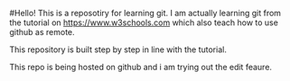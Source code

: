 #Hello!
This is a reposotiry for learning git.
I am actually learning git from the tutorial on https://www.w3schools.com which also teach how to use github as remote.

This repository is built step by step in line with the tutorial.

This repo is being hosted on github and i am trying out the edit feaure.
